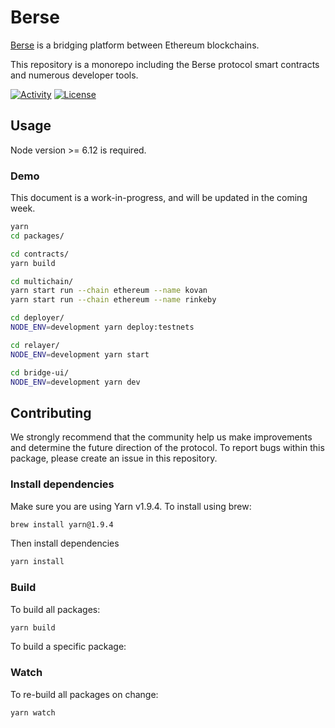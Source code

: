 Berse
=====

[Berse](https://berse.io) is a bridging platform between Ethereum blockchains.

This repository is a monorepo including the Berse protocol smart contracts and numerous developer tools.

[![Activity](https://img.shields.io/github/last-commit/berse-io/monorepo.svg)](https://github.com/berse-io)
[![License](https://img.shields.io/badge/License-Apache%202.0-blue.svg)](https://opensource.org/licenses/Apache-2.0)

## Usage

Node version >= 6.12 is required.

### Demo

This document is a work-in-progress, and will be updated in the coming week.

```bash
yarn
cd packages/

cd contracts/
yarn build

cd multichain/
yarn start run --chain ethereum --name kovan
yarn start run --chain ethereum --name rinkeby

cd deployer/
NODE_ENV=development yarn deploy:testnets

cd relayer/
NODE_ENV=development yarn start

cd bridge-ui/
NODE_ENV=development yarn dev
```

## Contributing

We strongly recommend that the community help us make improvements and determine the future direction of the protocol. To report bugs within this package, please create an issue in this repository.

### Install dependencies

Make sure you are using Yarn v1.9.4. To install using brew:

```bash
brew install yarn@1.9.4
```

Then install dependencies

```bash
yarn install
```

### Build

To build all packages:

```bash
yarn build
```

To build a specific package:

### Watch

To re-build all packages on change:

```bash
yarn watch
```